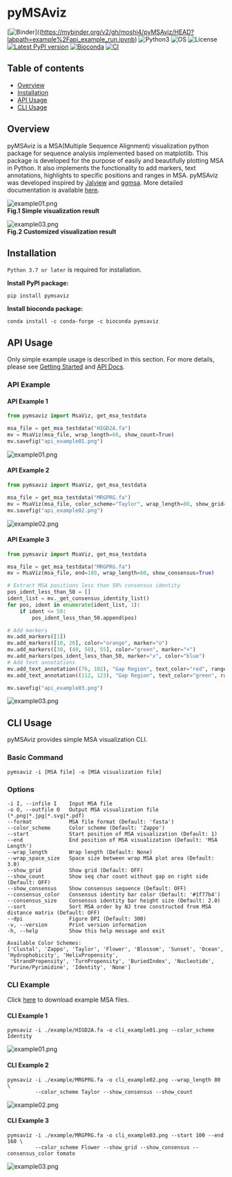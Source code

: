 # pyMSAviz
[![Binder](https://mybinder.org/badge_logo.svg)]((https://mybinder.org/v2/gh/moshi4/pyMSAviz/HEAD?labpath=example%2Fapi_example_run.ipynb)
![Python3](https://img.shields.io/badge/Language-Python3-steelblue)
![OS](https://img.shields.io/badge/OS-_Windows_|_Mac_|_Linux-steelblue)
![License](https://img.shields.io/badge/License-MIT-steelblue)
[![Latest PyPI version](https://img.shields.io/pypi/v/pymsaviz.svg)](https://pypi.python.org/pypi/pymsaviz)
[![Bioconda](https://img.shields.io/conda/vn/bioconda/pymsaviz.svg?color=green)](https://anaconda.org/bioconda/pymsaviz)
[![CI](https://github.com/moshi4/pyMSAviz/actions/workflows/ci.yml/badge.svg)](https://github.com/moshi4/pyMSAviz/actions/workflows/ci.yml)

## Table of contents

- [Overview](#overview)
- [Installation](#installation)
- [API Usage](#api-usage)
- [CLI Usage](#cli-usage)

## Overview

pyMSAviz is a MSA(Multiple Sequence Alignment) visualization python package for sequence analysis implemented based on matplotlib.
This package is developed for the purpose of easily and beautifully plotting MSA in Python.
It also implements the functionality to add markers, text annotations, highlights to specific positions and ranges in MSA.
pyMSAviz was developed inspired by [Jalview](https://www.jalview.org/) and [ggmsa](https://github.com/YuLab-SMU/ggmsa).
More detailed documentation is available [here](https://moshi4.github.io/pyMSAviz/).

![example01.png](https://raw.githubusercontent.com/moshi4/pyMSAviz/main/docs/images/api_example01.png)  
**Fig.1 Simple visualization result**

![example03.png](https://raw.githubusercontent.com/moshi4/pyMSAviz/main/docs/images/api_example03.png)  
**Fig.2 Customized visualization result**

## Installation

`Python 3.7 or later` is required for installation.

**Install PyPI package:**

    pip install pymsaviz

**Install bioconda package:**

    conda install -c conda-forge -c bioconda pymsaviz

## API Usage

Only simple example usage is described in this section.
For more details, please see [Getting Started](https://moshi4.github.io/pyMSAviz/getting_started/) and [API Docs](https://moshi4.github.io/pyMSAviz/api-docs/msaviz/).

### API Example

#### API Example 1

```python
from pymsaviz import MsaViz, get_msa_testdata

msa_file = get_msa_testdata("HIGD2A.fa")
mv = MsaViz(msa_file, wrap_length=60, show_count=True)
mv.savefig("api_example01.png")
```

![example01.png](https://raw.githubusercontent.com/moshi4/pyMSAviz/main/docs/images/api_example01.png)  

#### API Example 2

```python
from pymsaviz import MsaViz, get_msa_testdata

msa_file = get_msa_testdata("MRGPRG.fa")
mv = MsaViz(msa_file, color_scheme="Taylor", wrap_length=80, show_grid=True, show_consensus=True)
mv.savefig("api_example02.png")
```

![example02.png](https://raw.githubusercontent.com/moshi4/pyMSAviz/main/docs/images/api_example02.png)  

#### API Example 3

```python
from pymsaviz import MsaViz, get_msa_testdata

msa_file = get_msa_testdata("MRGPRG.fa")
mv = MsaViz(msa_file, end=180, wrap_length=60, show_consensus=True)

# Extract MSA positions less than 50% consensus identity
pos_ident_less_than_50 = []
ident_list = mv._get_consensus_identity_list()
for pos, ident in enumerate(ident_list, 1):
    if ident <= 50:
        pos_ident_less_than_50.append(pos)

# Add markers
mv.add_markers([1])
mv.add_markers([10, 20], color="orange", marker="o")
mv.add_markers([30, (40, 50), 55], color="green", marker="+")
mv.add_markers(pos_ident_less_than_50, marker="x", color="blue")
# Add text annotations
mv.add_text_annotation((76, 102), "Gap Region", text_color="red", range_color="red")
mv.add_text_annotation((112, 123), "Gap Region", text_color="green", range_color="green")

mv.savefig("api_example03.png")
```

![example03.png](https://raw.githubusercontent.com/moshi4/pyMSAviz/main/docs/images/api_example03.png)  

## CLI Usage

pyMSAviz provides simple MSA visualization CLI.

### Basic Command

    pymsaviz -i [MSA file] -o [MSA visualization file]

### Options

    -i I, --infile I    Input MSA file
    -o O, --outfile O   Output MSA visualization file (*.png|*.jpg|*.svg|*.pdf)
    --format            MSA file format (Default: 'fasta')
    --color_scheme      Color scheme (Default: 'Zappo')
    --start             Start position of MSA visualization (Default: 1)
    --end               End position of MSA visualization (Default: 'MSA Length')
    --wrap_length       Wrap length (Default: None)
    --wrap_space_size   Space size between wrap MSA plot area (Default: 3.0)
    --show_grid         Show grid (Default: OFF)
    --show_count        Show seq char count without gap on right side (Default: OFF)
    --show_consensus    Show consensus sequence (Default: OFF)
    --consensus_color   Consensus identity bar color (Default: '#1f77b4')
    --consensus_size    Consensus identity bar height size (Default: 2.0)
    --sort              Sort MSA order by NJ tree constructed from MSA distance matrix (Default: OFF)
    --dpi               Figure DPI (Default: 300)
    -v, --version       Print version information
    -h, --help          Show this help message and exit

    Available Color Schemes:
    ['Clustal', 'Zappo', 'Taylor', 'Flower', 'Blossom', 'Sunset', 'Ocean', 'Hydrophobicity', 'HelixPropensity', 
     'StrandPropensity', 'TurnPropensity', 'BuriedIndex', 'Nucleotide', 'Purine/Pyrimidine', 'Identity', 'None']

### CLI Example

Click [here](https://github.com/moshi4/pyMSAviz/raw/main/example/example.zip) to download example MSA files.  

#### CLI Example 1

    pymsaviz -i ./example/HIGD2A.fa -o cli_example01.png --color_scheme Identity

![example01.png](https://raw.githubusercontent.com/moshi4/pyMSAviz/main/docs/images/cli_example01.png)  

#### CLI Example 2

    pymsaviz -i ./example/MRGPRG.fa -o cli_example02.png --wrap_length 80 \
             --color_scheme Taylor --show_consensus --show_count

![example02.png](https://raw.githubusercontent.com/moshi4/pyMSAviz/main/docs/images/cli_example02.png)  

#### CLI Example 3

    pymsaviz -i ./example/MRGPRG.fa -o cli_example03.png --start 100 --end 160 \
             --color_scheme Flower --show_grid --show_consensus --consensus_color tomato 

![example03.png](https://raw.githubusercontent.com/moshi4/pyMSAviz/main/docs/images/cli_example03.png)  
